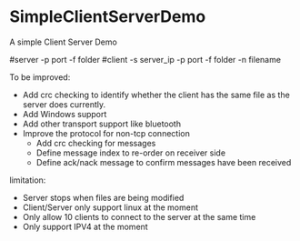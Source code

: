 # SimpleClientServerDemo
A simple Client Server Demo

#server -p port -f folder
#client -s server_ip -p port -f folder -n filename

To be improved:
 - Add crc checking to identify whether the client has the same file as the server does currently.
 - Add Windows support
 - Add other transport support like bluetooth
 - Improve the protocol for non-tcp connection
    + Add crc checking for messages
    + Define message index to re-order on receiver side
    + Define ack/nack message to confirm messages have been received



limitation:
- Server stops when files are being modified
- Client/Server only support linux at the moment
- Only allow 10 clients to connect to the server at the same time
- Only support IPV4 at the moment

